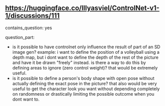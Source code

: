 ## https://huggingface.co/lllyasviel/ControlNet-v1-1/discussions/111

contains_question: yes

question_part: 
- is it possible to have controlnet only influence the result of part of an SD image gen? example: i want to define the position of a volleyball using a depth map, but i dont want to define the depth of the rest of the picture and have it be drawn "freely" instead. is there a way to do this by defining areas to ignore (zero control weight)? that would be extremely useful.
- is it possible to define a person's body shape with open pose without actually defining the exact pose in the picture? that also would be very useful to get the character look you want without depending completely on randomness or drastically limiting the possible outcome when you dont want to.